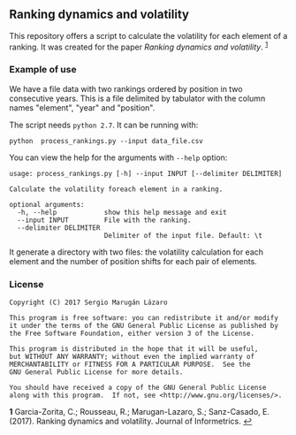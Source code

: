 
Ranking dynamics and volatility
-------------------------------

This repository offers a script to calculate the volatility for each element of a ranking. It was created for the paper *Ranking dynamics and volatility*. <sup id="a1">[1](#f1)</sup>


### Example of use

We have a file data with two rankings ordered by position in two consecutive years.
This is a file delimited by tabulator with the column names "element", "year" and "position".

The script needs `python 2.7`. It can be running with:

    python  process_rankings.py --input data_file.csv

You can view the help for the arguments with `--help` option:

    usage: process_rankings.py [-h] --input INPUT [--delimiter DELIMITER]

    Calculate the volatility foreach element in a ranking.
    
    optional arguments:
      -h, --help            show this help message and exit
      --input INPUT         File with the ranking.
      --delimiter DELIMITER
                            Delimiter of the input file. Default: \t

It generate a directory with two files: the volatility calculation for each element and the number of position shifts for each pair of elements.

### License

    Copyright (C) 2017 Sergio Marugán Lázaro

    This program is free software: you can redistribute it and/or modify
    it under the terms of the GNU General Public License as published by
    the Free Software Foundation, either version 3 of the License.

    This program is distributed in the hope that it will be useful,
    but WITHOUT ANY WARRANTY; without even the implied warranty of
    MERCHANTABILITY or FITNESS FOR A PARTICULAR PURPOSE.  See the
    GNU General Public License for more details.

    You should have received a copy of the GNU General Public License
    along with this program.  If not, see <http://www.gnu.org/licenses/>.

<b id="f1">1</b>  Garcia-Zorita, C.; Rousseau, R.; Marugan-Lazaro, S.; Sanz-Casado, E. (2017). Ranking dynamics and volatility. Journal of Informetrics. [↩](#a1)
